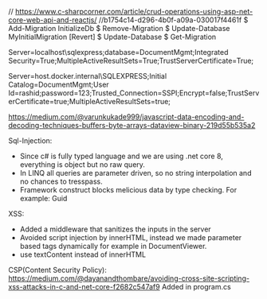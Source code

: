 
// https://www.c-sharpcorner.com/article/crud-operations-using-asp-net-core-web-api-and-reactjs/
//b1754c14-d296-4b0f-a09a-030017f4461f
$ Add-Migration InitializeDb
$ Remove-Migration
$ Update-Database MyInitialMigration [Revert]
$ Update-Database
$ Get-Migration

Server=localhost\\sqlexpress;database=DocumentMgmt;Integrated Security=True;MultipleActiveResultSets=True;TrustServerCertificate=True;


Server=host.docker.internal\\SQLEXPRESS;Initial Catalog=DocumentMgmt;User Id=rashid;password=123;Trusted_Connection=SSPI;Encrypt=false;TrustServerCertificate=true;MultipleActiveResultSets=true;

https://medium.com/@varunkukade999/javascript-data-encoding-and-decoding-techniques-buffers-byte-arrays-dataview-binary-219d55b535a2


Sql-Injection:
- Since c# is fully typed language and we are using .net core 8, everything is object but no raw query.
- In LINQ all queries are parameter driven, so no string interpolation and no chances to tresspass.
- Framework construct blocks melicious data by type checking. For example: Guid

XSS:
- Added a middleware that sanitizes the inputs in the server
- Avoided script injection by innerHTML, instead we made parameter based tags dynamically for example in DocumentViewer.
- use textContent instead of innerHTML


CSP(Content Security Policy):
https://medium.com/@dayanandthombare/avoiding-cross-site-scripting-xss-attacks-in-c-and-net-core-f2682c547af9
Added in program.cs